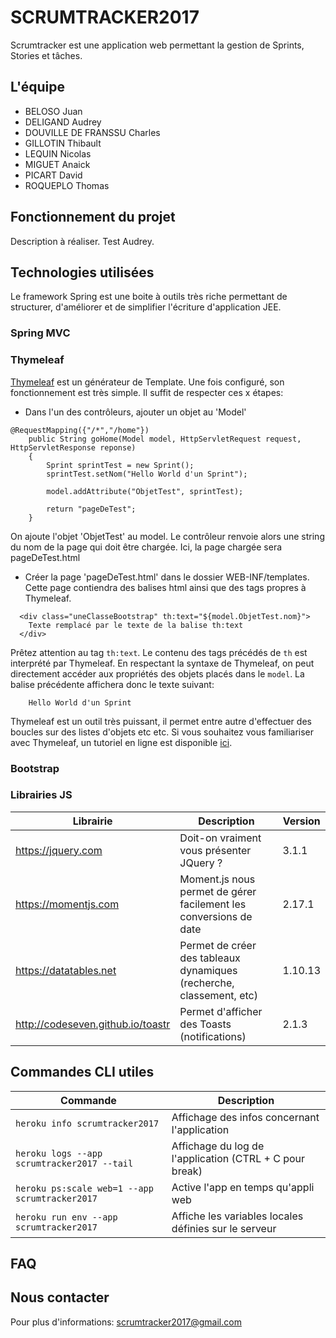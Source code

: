 # SCRUMTRACKER2017
Scrumtracker est une application web permettant la gestion de Sprints, Stories et tâches.

## L'équipe

* BELOSO Juan
* DELIGAND Audrey
* DOUVILLE DE FRANSSU Charles
* GILLOTIN Thibault
* LEQUIN Nicolas
* MIGUET Anaick
* PICART David
* ROQUEPLO Thomas

## Fonctionnement du projet

Description à réaliser. Test Audrey.

## Technologies utilisées
Le framework Spring est une boite à outils très riche permettant de structurer, 
d'améliorer et de simplifier l'écriture d'application JEE.

### Spring MVC

### Thymeleaf
[Thymeleaf](http://www.thymeleaf.org/) est un générateur de Template.
Une fois configuré, son fonctionnement est très simple. 
Il suffit de respecter ces x étapes:
 * Dans l'un des contrôleurs, ajouter un objet au 'Model'
```
@RequestMapping({"/*","/home"})
    public String goHome(Model model, HttpServletRequest request, HttpServletResponse reponse)
    {
        Sprint sprintTest = new Sprint();
        sprintTest.setNom("Hello World d'un Sprint");
    
        model.addAttribute("ObjetTest", sprintTest);
    
        return "pageDeTest";
    }
```
   On ajoute l'objet 'ObjetTest' au model.
   Le contrôleur renvoie alors une string du nom de la page qui doit être chargée.
   Ici, la page chargée sera pageDeTest.html
   
  * Créer la page 'pageDeTest.html' dans le dossier WEB-INF/templates. Cette page contiendra des balises html ainsi que des tags propres à Thymeleaf.
   
```
  <div class="uneClasseBootstrap" th:text="${model.ObjetTest.nom}">
    Texte remplacé par le texte de la balise th:text
  </div>
```

Prêtez attention au tag `th:text`. Le contenu des tags précédés de `th` est interprété par Thymeleaf. En respectant la syntaxe de Thymeleaf, on peut directement accéder aux propriétés des objets placés dans le `model`.
La balise précédente affichera donc le texte suivant:
```
    Hello World d'un Sprint
```

Thymeleaf est un outil très puissant, il permet entre autre d'effectuer des boucles sur des listes d'objets etc etc. 
Si vous souhaitez vous familiariser avec Thymeleaf, un tutoriel en ligne est disponible [ici](http://itutorial.thymeleaf.org/).

### Bootstrap

###  Librairies JS
| Librairie | Description|Version |
|-----------|---------|---------|
|https://jquery.com |Doit-on vraiment vous présenter JQuery ?| 3.1.1|
|https://momentjs.com |Moment.js nous permet de gérer facilement les conversions de date|2.17.1|
|https://datatables.net|Permet de créer des tableaux dynamiques (recherche, classement, etc)|1.10.13|
|http://codeseven.github.io/toastr|Permet d'afficher des Toasts (notifications) |2.1.3|


## Commandes CLI utiles
| Commande | Description|
|----------|------------|
|`heroku info scrumtracker2017`| Affichage des infos concernant l'application|
|`heroku logs --app scrumtracker2017 --tail`| Affichage du log de l'application (CTRL + C pour break)|
|`heroku ps:scale web=1 --app scrumtracker2017`| Active l'app en temps qu'appli web|
|`heroku run env --app scrumtracker2017`| Affiche les variables locales définies sur le serveur|
## FAQ


## Nous contacter
Pour plus d'informations:
scrumtracker2017@gmail.com
